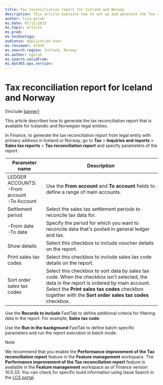 ```yaml
---
title: Tax reconciliation report for Iceland and Norway
description: This article explains how to set up and generate the Tax reconciliation report for legal entities with a primary address in Iceland or Norway.
author: liza-golub
ms.date: 07/11/2023
ms.topic: article
ms.prod: 
ms.technology: 
audience: Application User
ms.reviewer: kfend
ms.search.region: Iceland, Norway
ms.author: egolub
ms.search.validFrom: 
ms.dyn365.ops.version: 
---
```


# Tax reconciliation report for Iceland and Norway

[!include [banner](../includes/banner.md)]

This article describes how to generate the tax reconciliation report that is available for Icelandic and Norwegian legal entities.

In Finance, to generate the tax reconciliation report from legal entity with primary address in Iceland or Norway, go to **Tax** > **Inquiries and reports** > **Sales tax reports** > **Tax reconciliation report** and specify parameters of the report.

| **Parameter name** | **Description** |
|--------------------|-----------------|
| LEDGER ACCOUNTS: <br>-From account<br>-To Account | Use the **From account** and **To account** fields to define a range of main accounts. |
| Settlement period | Select the sales tax settlement periods to reconcile tax data for. |
| -From date<br>-To date | Specify the period for which you want to reconcile data that's posted in general ledger and tax. |
| Show details | Select this checkbox to include voucher details on the report. |
| Print sales tax codes | Select this checkbox to include sales tax code details on the report. |
| Sort order sales tax codes | Select this checkbox to sort data by sales tax code. When the checkbox isn't selected, the data in the report is ordered by main account. Select the **Print sales tax codes** checkbox together with the **Sort order sales tax codes** checkbox. |

Use the **Records to include** FastTab to define additional criteria for filtering data in the report. For example, **Sales tax code**.

Use the **Run in the background** FastTab to define batch-specific parameters and run the report execution in batch mode.

> [!NOTE]
> We recommend that you enable the **Performance improvement of the Tax reconciliation report** feature in the **Feature management** workspace.
> The **Performance improvement of the Tax reconciliation report** feature is available in the **Feature management** workspace as of Finance version 10.0.33. You can check for specific build information using Issue Search in the [LCS portal](https://lcs.dynamics.com/).

